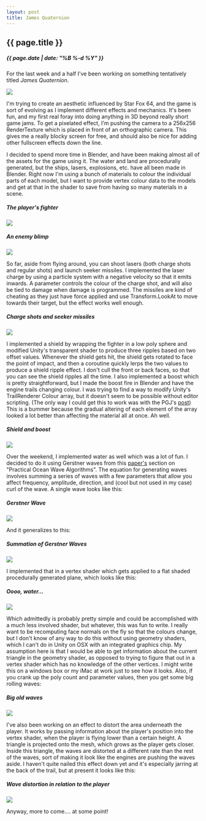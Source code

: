 ```yaml
---
layout: post
title: James Quaternion
---
```

{{ page.title }}
----------------
<h5>{{ page.date | date: "%B %-d %Y" }}</h5>

For the last week and a half I've been working on something tentatively titled <i>James Quaternion</i>.

<img src="/images/JamesQuaternionFlightDemo.gif">

I'm trying to create an aesthetic influenced by Star Fox 64, and the game is
sort of evolving as I implement different effects and mechanics. It's been fun,
and my first real foray into doing anything in 3D beyond really short game jams.
To get a pixelated effect, I'm pushing the camera to a 256x256 RenderTexture
which is placed in front of an orthographic camera. This gives me a really blocky
screen for free, and should also be nice for adding other fullscreen effects
down the line.

I decided to spend more time in Blender, and have been making almost all of the
assets for the game using it. The water and land are procedurally generated, but
the ships, lasers, explosions, etc. have all been made in Blender. Right now I'm
using a bunch of materials to colour the individual parts of each model, but I want
to provide vertex colour data to the models and get at that in the shader to save
from having so many materials in a scene.

<h5><i>The player's fighter</i></h5>
<img src="/images/JamesQuaternionFighter.png">

<h5><i>An enemy blimp</i></h5>
<img src="/images/JamesQuaternionBlimp.png">

So far, aside from flying around, you can shoot lasers (both charge shots and
regular shots) and launch seeker missiles. I implemented the laser charge by using
a particle system with a negative velocity so that it emits inwards. A parameter
controls the colour of the charge shot, and will also be tied to damage when damage
is programmed. The missiles are kind of cheating as they just have force applied
and use Transform.LookAt to move towards their target, but the effect works well
enough.

<h5><i>Charge shots and seeker missiles</i></h5>
<img src="/images/JamesQuaternionLaserMissileDemo.gif">

I implemented a shield by wrapping the fighter in a low poly sphere and modified
Unity's transparent shader to produce three ripples based on two offset values.
Whenever the shield gets hit, the shield gets rotated to face the point of impact,
and then a coroutine quickly lerps the two values to produce a shield ripple effect.
I don't cull the front or back faces, so that you can see the shield ripples all the time.
I also implemented a boost which is pretty straightforward, but I made the boost fire in
Blender and have the engine trails changing colour. I was trying to find a way to
modify Unity's TrailRenderer Colour array, but it doesn't seem to be possible without
editor scripting. (The only way I could get this to work was with the PGJ's <a href="http://forum.unity3d.com/threads/trail-renderer-colors-c.54162/">post</a>)
This is a bummer because the gradual altering of each element of the array looked a
lot better than affecting the material all at once. Ah well.

<h5><i>Shield and boost</i></h5>
<img src="/images/JamesQuaternionShieldDemo.gif">

Over the weekend, I implemented water as well which was a lot of fun. I decided
to do it using Gerstner waves from this
<a href="http://graphics.ucsd.edu/courses/rendering/2005/jdewall/tessendorf.pdf">paper's</a>
section on "Practical Ocean Wave Algorithms". The equation for generating waves involves
summing a series of waves with a few parameters that allow you affect frequency, amplitude,
direction, and (cool but not used in my case) curl of the wave. A single wave looks
like this:

<h5><i>Gerstner Wave</i></h5>
<img src="/images/GerstnerWave.png">

And it generalizes to this:

<h5><i>Summation of Gerstner Waves</i></h5>
<img src="/images/GerstnerGeneralized.png">

I implemented that in a vertex shader which gets applied to a flat shaded procedurally
generated plane, which looks like this:

<h5><i>Oooo, water...</i></h5>
<img src="/images/JamesQuaternionWaterDemo.gif">

Which admittedly is probably pretty simple and could be accomplished with a much less
involved shader, but whatever, this was fun to write. I really want to be recomputing
face normals on the fly so that the colours change, but I don't know of any way to do this
without using geometry shaders, which I can't do in Unity on OSX with an integrated
graphics chip. My assumption here is that I would be able to get information about the
current triangle in the geometry shader, as opposed to trying to figure that out in
a vertex shader which has no knowledge of the other vertices. I might write this on
a windows box or my iMac at work just to see how it looks. Also, if you crank up the
poly count and parameter values, then you get some big rolling waves:

<h5><i>Big old waves</i></h5>
<img src="/images/JamesQuaternionBigWaves.gif">

I've also been working on an effect to distort the area underneath the player. It
works by passing information about the player's position into the vertex shader, when
the player is flying lower than a certain height. A triangle is projected onto the mesh,
which grows as the player gets closer. Inside this triangle, the waves are distorted
at a different rate than the rest of the waves, sort of making it look like the
engines are pushing the waves aside. I haven't quite nailed this effect down yet
and it's especially jarring at the back of the trail, but at present it looks like this:

<h5><i>Wave distortion in relation to the player</i></h5>
<img src="/images/JamesQuaternionWaveDisplacement.gif">

Anyway, more to come.... at some point!
